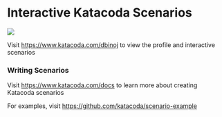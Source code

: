 # Interactive Katacoda Scenarios

[![](http://shields.katacoda.com/katacoda/dbinoj/count.svg)](https://www.katacoda.com/dbinoj "Get your profile on Katacoda.com")

Visit https://www.katacoda.com/dbinoj to view the profile and interactive scenarios

### Writing Scenarios
Visit https://www.katacoda.com/docs to learn more about creating Katacoda scenarios

For examples, visit https://github.com/katacoda/scenario-example
